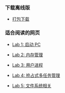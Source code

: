 ### 下载离线版

+ <a href="/offline.zip"> 打包下载 </a>

### 适合阅读的网页

+ <a href="/lab1_single.html"> Lab 1: 启动 PC </a>

+ <a href="/lab2_single.html"> Lab 2: 内存管理 </a>

+ <a href="/lab3_single.html"> Lab 3: 用户进程 </a>

+ <a href="/lab4_single.html"> Lab 4: 抢占式多任务管理 </a>

+ <a href="/lab5_single.html"> Lab 5: 文件系统相关 </a>
